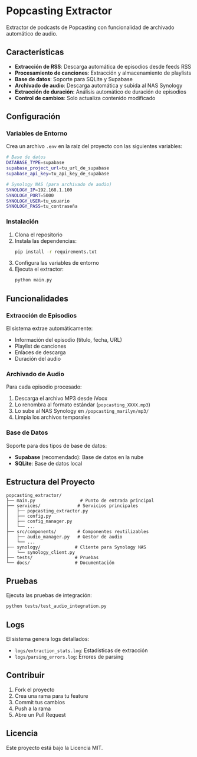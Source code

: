 # Popcasting Extractor

Extractor de podcasts de Popcasting con funcionalidad de archivado automático de audio.

## Características

- **Extracción de RSS**: Descarga automática de episodios desde feeds RSS
- **Procesamiento de canciones**: Extracción y almacenamiento de playlists
- **Base de datos**: Soporte para SQLite y Supabase
- **Archivado de audio**: Descarga automática y subida al NAS Synology
- **Extracción de duración**: Análisis automático de duración de episodios
- **Control de cambios**: Solo actualiza contenido modificado

## Configuración

### Variables de Entorno

Crea un archivo `.env` en la raíz del proyecto con las siguientes variables:

```bash
# Base de datos
DATABASE_TYPE=supabase
supabase_project_url=tu_url_de_supabase
supabase_api_key=tu_api_key_de_supabase

# Synology NAS (para archivado de audio)
SYNOLOGY_IP=192.168.1.100
SYNOLOGY_PORT=5000
SYNOLOGY_USER=tu_usuario
SYNOLOGY_PASS=tu_contraseña
```

### Instalación

1. Clona el repositorio
2. Instala las dependencias:
   ```bash
   pip install -r requirements.txt
   ```
3. Configura las variables de entorno
4. Ejecuta el extractor:
   ```bash
   python main.py
   ```

## Funcionalidades

### Extracción de Episodios

El sistema extrae automáticamente:
- Información del episodio (título, fecha, URL)
- Playlist de canciones
- Enlaces de descarga
- Duración del audio

### Archivado de Audio

Para cada episodio procesado:
1. Descarga el archivo MP3 desde iVoox
2. Lo renombra al formato estándar (`popcasting_XXXX.mp3`)
3. Lo sube al NAS Synology en `/popcasting_marilyn/mp3/`
4. Limpia los archivos temporales

### Base de Datos

Soporte para dos tipos de base de datos:
- **Supabase** (recomendado): Base de datos en la nube
- **SQLite**: Base de datos local

## Estructura del Proyecto

```
popcasting_extractor/
├── main.py                 # Punto de entrada principal
├── services/              # Servicios principales
│   ├── popcasting_extractor.py
│   ├── config.py
│   ├── config_manager.py
│   └── ...
├── src/components/        # Componentes reutilizables
│   ├── audio_manager.py   # Gestor de audio
│   └── ...
├── synology/             # Cliente para Synology NAS
│   └── synology_client.py
├── tests/                # Pruebas
└── docs/                 # Documentación
```

## Pruebas

Ejecuta las pruebas de integración:

```bash
python tests/test_audio_integration.py
```

## Logs

El sistema genera logs detallados:
- `logs/extraction_stats.log`: Estadísticas de extracción
- `logs/parsing_errors.log`: Errores de parsing

## Contribuir

1. Fork el proyecto
2. Crea una rama para tu feature
3. Commit tus cambios
4. Push a la rama
5. Abre un Pull Request

## Licencia

Este proyecto está bajo la Licencia MIT. 
